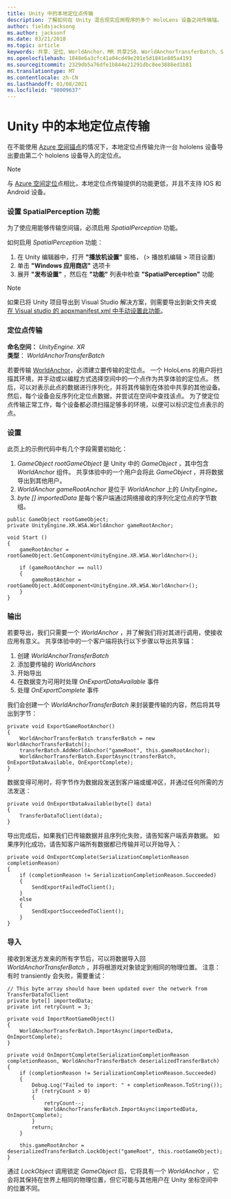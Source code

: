 ```yaml
---
title: Unity 中的本地定位点传输
description: 了解如何在 Unity 混合现实应用程序的多个 HoloLens 设备之间传输锚。
author: fieldsjacksong
ms.author: jacksonf
ms.date: 03/21/2018
ms.topic: article
keywords: 共享、定位、WorldAnchor、MR 共享250、WorldAnchorTransferBatch、SpatialPerception、传输、本地定位点传输、定位点导出和定位点导入
ms.openlocfilehash: 1048e6a3cfc41a04cd49e201e5d1841e805a4193
ms.sourcegitcommit: 2329db5a76dfe1b844e21291dbc8ee3888ed1b81
ms.translationtype: MT
ms.contentlocale: zh-CN
ms.lasthandoff: 01/08/2021
ms.locfileid: "98009637"
---
```

# <a name="local-anchor-transfers-in-unity"></a>Unity 中的本地定位点传输

在不能使用 <a href="https://docs.microsoft.com/azure/spatial-anchors" target="_blank">Azure 空间锚点</a>的情况下，本地定位点传输允许一台 hololens 设备导出要由第二个 hololens 设备导入的定位点。

>[!NOTE]
>与 <a href="https://docs.microsoft.com/azure/spatial-anchors" target="_blank">Azure 空间定位</a>点相比，本地定位点传输提供的功能更低，并且不支持 IOS 和 Android 设备。

### <a name="setting-the-spatialperception-capability"></a>设置 SpatialPerception 功能

为了使应用能够传输空间锚，必须启用 *SpatialPerception* 功能。

如何启用 *SpatialPerception* 功能：
1. 在 Unity 编辑器中，打开 **"播放机设置"** 窗格， (> 播放机编辑 > 项目设置) 
2. 单击 **"Windows 应用商店"** 选项卡
3. 展开 **"发布设置"** ，然后在 **"功能"** 列表中检查 **"SpatialPerception"** 功能

>[!NOTE]
>如果已将 Unity 项目导出到 Visual Studio 解决方案，则需要导出到新文件夹或 [在 Visual studio 的 appxmanifest.xml 中手动设置此功能](local-anchor-transfers-in-directx.md#set-up-your-app-to-use-the-spatialperception-capability)。

### <a name="anchor-transfer"></a>定位点传输

**命名空间：** *UnityEngine. XR*<br>
**类型**： *WorldAnchorTransferBatch*

若要传输 [WorldAnchor](../develop/unity/coordinate-systems-in-unity.md)，必须建立要传输的定位点。 一个 HoloLens 的用户将扫描其环境，并手动或以编程方式选择空间中的一个点作为共享体验的定位点。 然后，可以对表示此点的数据进行序列化，并将其传输到在体验中共享的其他设备。 然后，每个设备会反序列化定位点数据，并尝试在空间中查找该点。 为了使定位点传输正常工作，每个设备都必须扫描足够多的环境，以便可以标识定位点表示的点。

### <a name="setup"></a>设置

此页上的示例代码中有几个字段需要初始化：
1. *GameObject rootGameObject* 是 Unity 中的 *GameObject* ，其中包含 *WorldAnchor* 组件。 共享体验中的一个用户会将此 *GameObject* ，并将数据导出到其他用户。
2. *WorldAnchor gameRootAnchor* 是位于 *WorldAnchor* 上的 *UnityEngine。*
3. *byte [] importedData* 是每个客户端通过网络接收的序列化定位点的字节数组。

```
public GameObject rootGameObject;
private UnityEngine.XR.WSA.WorldAnchor gameRootAnchor;

void Start ()
{
    gameRootAnchor = rootGameObject.GetComponent<UnityEngine.XR.WSA.WorldAnchor>();

    if (gameRootAnchor == null)
    {
        gameRootAnchor = rootGameObject.AddComponent<UnityEngine.XR.WSA.WorldAnchor>();
    }
}
```

### <a name="exporting"></a>输出

若要导出，我们只需要一个 *WorldAnchor* ，并了解我们将对其进行调用，使接收应用有意义。 共享体验中的一个客户端将执行以下步骤以导出共享锚：
1. 创建 *WorldAnchorTransferBatch*
2. 添加要传输的 *WorldAnchors*
3. 开始导出
4. 在数据变为可用时处理 *OnExportDataAvailable* 事件
5. 处理 *OnExportComplete* 事件

我们会创建一个 *WorldAnchorTransferBatch* 来封装要传输的内容，然后将其导出到字节：

```
private void ExportGameRootAnchor()
{
    WorldAnchorTransferBatch transferBatch = new WorldAnchorTransferBatch();
    transferBatch.AddWorldAnchor("gameRoot", this.gameRootAnchor);
    WorldAnchorTransferBatch.ExportAsync(transferBatch, OnExportDataAvailable, OnExportComplete);
}
```

数据变得可用时，将字节作为数据段发送到客户端或缓冲区，并通过任何所需的方法发送：

```
private void OnExportDataAvailable(byte[] data)
{
    TransferDataToClient(data);
}
```

导出完成后，如果我们已传输数据并且序列化失败，请告知客户端丢弃数据。 如果序列化成功，请告知客户端所有数据都已传输并可以开始导入：

```
private void OnExportComplete(SerializationCompletionReason completionReason)
{
    if (completionReason != SerializationCompletionReason.Succeeded)
    {
        SendExportFailedToClient();
    }
    else
    {
        SendExportSucceededToClient();
    }
}
```

### <a name="importing"></a>导入

接收到发送方发来的所有字节后，可以将数据导入回 *WorldAnchorTransferBatch* ，并将根游戏对象锁定到相同的物理位置。 注意：有时 transiently 会失败，需要重试：

```
// This byte array should have been updated over the network from TransferDataToClient
private byte[] importedData;
private int retryCount = 3;

private void ImportRootGameObject()
{
    WorldAnchorTransferBatch.ImportAsync(importedData, OnImportComplete);
}

private void OnImportComplete(SerializationCompletionReason completionReason, WorldAnchorTransferBatch deserializedTransferBatch)
{
    if (completionReason != SerializationCompletionReason.Succeeded)
    {
        Debug.Log("Failed to import: " + completionReason.ToString());
        if (retryCount > 0)
        {
            retryCount--;
            WorldAnchorTransferBatch.ImportAsync(importedData, OnImportComplete);
        }
        return;
    }

    this.gameRootAnchor = deserializedTransferBatch.LockObject("gameRoot", this.rootGameObject);
}
```

通过 *LockObject* 调用锁定 *GameObject* 后，它将具有一个 *WorldAnchor* ，它会将其保持在世界上相同的物理位置，但它可能与其他用户在 Unity 坐标空间中的位置不同。

